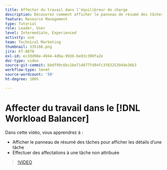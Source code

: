 ```yaml
---
title: Affecter du travail dans l’équilibreur de charge
description: Découvrez comment afficher le panneau de résumé des tâches et à effectuer des affectations à une tâche non attribuée.
feature: Resource Management
type: Tutorial
role: Leader, User
level: Intermediate, Experienced
activity: use
team: Technical Marketing
thumbnail: 335166.png
jira: KT-8878
exl-id: ec3dd98e-4944-4d6a-9936-be83c390fa2e
doc-type: video
source-git-commit: bbdf99c6bc1be714077fd94fc3f8325394de36b3
workflow-type: tm+mt
source-wordcount: '50'
ht-degree: 100%

---
```


# Affecter du travail dans le [!DNL Workload Balancer]

Dans cette vidéo, vous apprendrez à :

* Afficher le panneau de résumé des tâches pour afficher les détails d’une tâche
* Effectuer des affectations à une tâche non attribuée


>[!VIDEO](https://video.tv.adobe.com/v/3413805/?quality=12&learn=on&enablevpops=1&captions=fre_fr)
